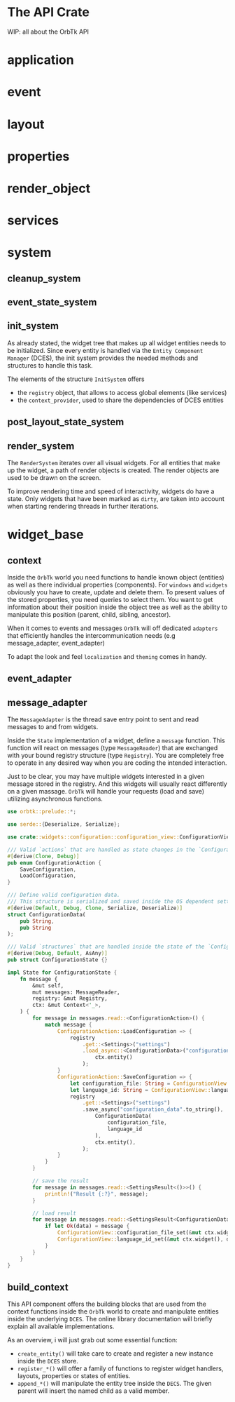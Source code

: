 # The API Crate

WIP: all about the OrbTk API

# application
# event
# layout
# properties

# render_object

# services

# system
## cleanup_system
## event_state_system

## init_system
As already stated, the widget tree that makes up all widget entities
needs to be initialized.  Since every entity is handled via the `Entity
Component Manager` (DCES), the init system provides the needed
methods and structures to handle this task.

The elements of the structure `InitSystem` offers

* the `registry` object, that allows to access global elements (like services)
* the `context_provider`, used to share the dependencies of DCES entities

## post_layout_state_system

## render_system
The `RenderSystem` iterates over all visual widgets. For all entities
that make up the widget, a path of render objects is created.
The render objects are used to be drawn on the screen.

To improve rendering time and speed of interactivity, widgets do have a state.
Only widgets that have been marked as `dirty`, are taken into account
when starting rendering threads in further iterations.

# widget_base

## context

Inside the `OrbTk` world you need functions to handle known object
(entities) as well as there individual properties (components). For
`windows` and `widgets` obviously you have to create, update and delete them.
To present values of the stored properties, you need queries to select them.
You want to get information about their position inside the object tree as well
as the ability to manipulate this position (parent, child, sibling, ancestor).

When it comes to events and messages `OrbTk` will off dedicated `adapters` that
efficiently handles the intercommunication needs (e.g message_adapter, event_adapter)

To adapt the look and feel `localization` and `theming` comes in handy.

## event_adapter

## message_adapter
The `MessageAdapter` is the thread save entry point to sent and read
messages to and from widgets.

Inside the `State` implementation of a widget, define a `message` function.
This function will react on messages (type `MessageReader`) that are exchanged
with your bound registry structure (type `Registry`). You are completely free to operate
in any desired way when you are coding the intended interaction.

Just to be clear, you may have multiple widgets interested in a given
message stored in the registry. And this widgets will usually react differently on a given
massage. `OrbTk` will handle your requests (load and save) utilizing asynchronous functions.

```rust
use orbtk::prelude::*;

use serde::{Deserialize, Serialize};

use crate::widgets::configuration::configuration_view::ConfigurationView;

/// Valid `actions` that are handled as state changes in the `Configuration` widget.
#[derive(Clone, Debug)]
pub enum ConfigurationAction {
	SaveConfiguration,
	LoadConfiguration,
}

/// Define valid configuration data.
/// This structure is serialized and saved inside the OS dependent settings file.
#[derive(Default, Debug, Clone, Serialize, Deserialize)]
struct ConfigurationData(
	pub String,
	pub String
);

/// Valid `structures` that are handled inside the state of the `Configuration` widget.
#[derive(Debug, Default, AsAny)]
pub struct ConfigurationState {}

impl State for ConfigurationState {
	fn message {
		&mut self,
		mut messages: MessageReader,
		registry: &mut Registry,
		ctx: &mut Context<'_>,
	) {
		for message in messages.read::<ConfigurationAction>() {
			match message {
				ConfigurationAction::LoadConfiguration => {
					registry
						.get::<Settings>("settings")
						.load_async::<ConfigurationData>("configuration_data".to_string(),
							ctx.entity()
						);
				}
				ConfigurationAction::SaveConfiguration => {
					let configuration_file: String = ConfigurationView::configuration_file_clone(&ctx.widget());
					let language_id: String = ConfigurationView::language_id_clone(&ctx.widget());
					registry
						.get::<Settings>("settings")
						.save_async("configuration_data".to_string(),
							ConfigurationData(
								configuration_file,
								language_id
							),
							ctx.entity(),
						);
				}
			}
		}

		// save the result
		for message in messages.read::<SettingsResult<()>>() {
			println!("Result {:?}", message);
		}

		// load result
		for message in messages.read::<SettingsResult<ConfigurationData>>() {
			if let Ok(data) = message {
				ConfigurationView::configuration_file_set(&mut ctx.widget(), data.0);
				ConfigurationView::language_id_set(&mut ctx.widget(), data.1);
			}
		}
	}
}
```
## build_context

This API component offers the building blocks that are used from the
context functions inside the `OrbTk` world to create and manipulate
entities inside the underlying `DCES`. The online library
documentation will briefly explain all available implementations.

As an overview, i will just grab out some essential function:

* `create_entity()` will take care to create and register a new
instance inside the `DCES` store.
* `register_*()` will offer a family of functions to register widget handlers,
layouts, properties or states of entities.
* `append_*()` will manipulate the entity tree inside the `DECS`. The
given parent will insert the named child as a valid member.
